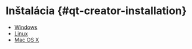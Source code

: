 # Inštalácia {#qt-creator-installation}

- [Windows](../qt-creator/installation-windows.md)
- [Linux](../qt-creator/installation-linux.md)
- [Mac OS X](../qt-creator/installation-macosx.md)